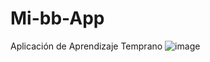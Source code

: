 # Mi-bb-App
Aplicación de Aprendizaje Temprano
![image](https://github.com/TiffanyML18/Mi-bb-App/assets/140754030/82d3ec7c-4d61-4932-b5e3-df176efa4fe0)
